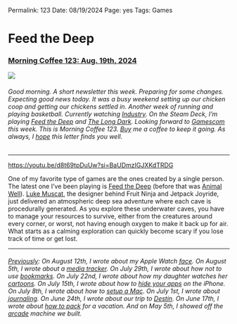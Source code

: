 
Permalink: 123
Date: 08/19/2024
Page: yes
Tags: Games

# Feed the Deep

### [Morning Coffee 123: Aug. 19th, 2024](https://nashp.com/123)

![](https://imgur.com/mbqZXg1.jpg)

###### Good morning. A short newsletter this week. Preparing for some changes. Expecting good news today. It was a busy weekend setting up our chicken coop and getting our chickens settled in. Another week of running and playing basketball. Currently watching [Industry](https://youtu.be/fV6BGl2YA04?si=cQClqWF2f-L9zmUV). On the Steam Deck, I’m playing [Feed the Deep](https://youtu.be/d8t69tpDuUw?si=BaUDmzIGJXKdTRDG) and [The Long Dark](https://youtu.be/PAKw7yokYFg?si=5ZXTxzmkN7VrJCJz). Looking forward to [Gamescom](https://youtu.be/8yVvxbFrCBA?si=oPabE2D4o_jiEE4B) this week. This is Morning Coffee 123. [Buy](https://buy.stripe.com/fZe4jqd135LRc4U4gj) me a coffee to keep it going. As always, I [hope](mailto:nashp@me.com) this letter finds you well.

---- 

https://youtu.be/d8t69tpDuUw?si=BaUDmzIGJXKdTRDG

One of my favorite type of games are the ones created by a single person. The latest one I’ve been playing is [Feed the Deep](https://store.steampowered.com/app/2332260/Feed_the_Deep/) (before that was [Animal Well](https://youtu.be/QQvFdoNE-Y0?si=bwNbP1lUBo3uo8ir)). [Luke Muscat](https://lukemuscat.com/), the designer behind Fruit Ninja and Jetpack Joyride, just delivered an atmospheric deep sea adventure where each cave is procedurally generated. As you explore these underwater caves, you have to manage your resources to survive, either from the creatures around every corner, or worst, not having enough oxygen to make it back up for air. What starts as a calming exploration can quickly become scary if you lose track of time or get lost.

---- 

###### [Previously](https://nashp.com/mc): On August 12th, I wrote about my Apple Watch [face](https://nashp.com/122). On August 5th, I wrote about a [media tracker](https://nashp.com/121). On July 29th, I wrote about how not to use [bookmarks](https://nashp.com/120). On July 22nd, I wrote about how my daughter watches her [cartoons](https://nashp.com/119). On July 15th, I wrote about how to [hide your apps](https://nashp.com/118 "hide your apps") on the iPhone. On July 8th, I wrote about how to [setup a Mac](https://nashp.com/117 "setup a Mac"). On July 1st, I wrote about [journaling](https://nashp.com/116 "journaling"). On June 24th, I wrote about our trip to [Destin](https://nashp.com/115 "Destin"). On June 17th, I wrote about [how to pack](https://nashp.com/114 "how to pack") for a vacation. And on May 5th, I showed off the [arcade](https://nashp.com/108 "arcade") machine we built.